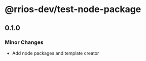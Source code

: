 # @rrios-dev/test-node-package

## 0.1.0

### Minor Changes

- Add node packages and template creator
